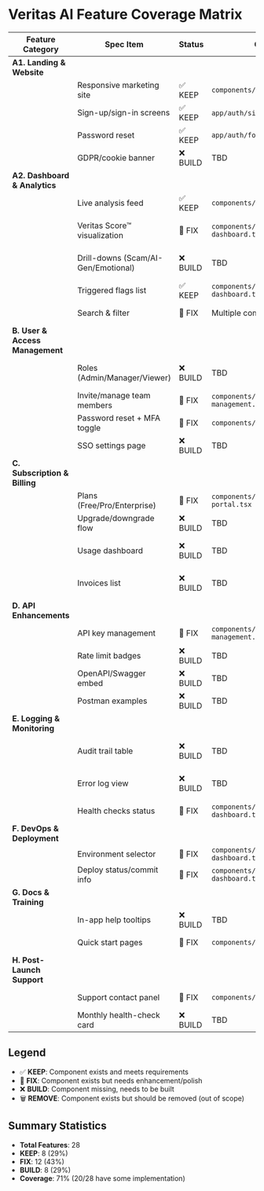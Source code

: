 # Veritas AI Feature Coverage Matrix

| Feature Category | Spec Item | Status | Component/Page | Notes |
|------------------|-----------|---------|----------------|-------|
| **A1. Landing & Website** |
| | Responsive marketing site | ✅ KEEP | `components/landing-page.tsx` | Needs SEO enhancement |
| | Sign-up/sign-in screens | ✅ KEEP | `app/auth/signin`, `app/auth/signup` | Polish OAuth buttons |
| | Password reset | ✅ KEEP | `app/auth/forgot-password` | Working implementation |
| | GDPR/cookie banner | ❌ BUILD | TBD | Missing component |
| **A2. Dashboard & Analytics** |
| | Live analysis feed | ✅ KEEP | `components/dashboard/live-feed.tsx` | Add timestamps |
| | Veritas Score™ visualization | 🔧 FIX | `components/dashboard/analytics-dashboard.tsx` | Needs ScoreGauge component |
| | Drill-downs (Scam/AI-Gen/Emotional) | ❌ BUILD | TBD | Missing drill-down components |
| | Triggered flags list | ✅ KEEP | `components/dashboard/analytics-dashboard.tsx` | Enhance descriptions |
| | Search & filter | 🔧 FIX | Multiple components | Add to existing tables |
| **B. User & Access Management** |
| | Roles (Admin/Manager/Viewer) | ❌ BUILD | TBD | Need RoleSelector component |
| | Invite/manage team members | 🔧 FIX | `components/dashboard/team-management.tsx` | Add InviteUserModal |
| | Password reset + MFA toggle | 🔧 FIX | `components/dashboard/settings.tsx` | Add MFA UI |
| | SSO settings page | ❌ BUILD | TBD | UI shell needed |
| **C. Subscription & Billing** |
| | Plans (Free/Pro/Enterprise) | 🔧 FIX | `components/dashboard/subscription-portal.tsx` | Add PlanSelector |
| | Upgrade/downgrade flow | ❌ BUILD | TBD | Missing flow components |
| | Usage dashboard | ❌ BUILD | TBD | Need UsageKpis component |
| | Invoices list | ❌ BUILD | TBD | Need InvoiceList component |
| **D. API Enhancements** |
| | API key management | 🔧 FIX | `components/dashboard/api-management.tsx` | Add ApiKeysTable |
| | Rate limit badges | ❌ BUILD | TBD | Missing rate limit UI |
| | OpenAPI/Swagger embed | ❌ BUILD | TBD | Need OpenApiViewer |
| | Postman examples | ❌ BUILD | TBD | Integration needed |
| **E. Logging & Monitoring** |
| | Audit trail table | ❌ BUILD | TBD | Need AuditTable component |
| | Error log view | ❌ BUILD | TBD | Need ErrorEvents component |
| | Health checks status | 🔧 FIX | `components/dashboard/monitoring-dashboard.tsx` | Add HealthBadges |
| **F. DevOps & Deployment** |
| | Environment selector | 🔧 FIX | `components/dashboard/devops-dashboard.tsx` | Add EnvBadge |
| | Deploy status/commit info | 🔧 FIX | `components/dashboard/devops-dashboard.tsx` | Add DeployInfoCard |
| **G. Docs & Training** |
| | In-app help tooltips | ❌ BUILD | TBD | Need HelpTips component |
| | Quick start pages | 🔧 FIX | `components/dashboard/documentation.tsx` | Add QuickStartDoc |
| **H. Post-Launch Support** |
| | Support contact panel | 🔧 FIX | `components/dashboard/help-support.tsx` | Enhance SupportPanel |
| | Monthly health-check card | ❌ BUILD | TBD | Missing component |

## Legend
- ✅ **KEEP**: Component exists and meets requirements
- 🔧 **FIX**: Component exists but needs enhancement/polish
- ❌ **BUILD**: Component missing, needs to be built
- 🗑️ **REMOVE**: Component exists but should be removed (out of scope)

## Summary Statistics
- **Total Features**: 28
- **KEEP**: 8 (29%)
- **FIX**: 12 (43%)
- **BUILD**: 8 (29%)
- **Coverage**: 71% (20/28 have some implementation)
